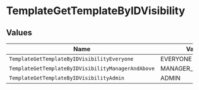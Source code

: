 # TemplateGetTemplateByIDVisibility


## Values

| Name                                               | Value                                              |
| -------------------------------------------------- | -------------------------------------------------- |
| `TemplateGetTemplateByIDVisibilityEveryone`        | EVERYONE                                           |
| `TemplateGetTemplateByIDVisibilityManagerAndAbove` | MANAGER_AND_ABOVE                                  |
| `TemplateGetTemplateByIDVisibilityAdmin`           | ADMIN                                              |